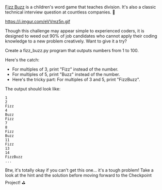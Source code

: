 [Fizz Buzz](https://en.wikipedia.org/wiki/Fizz_buzz) is a children's word game that teaches division. It's also a classic technical interview question at countless companies. 🐝

https://i.imgur.com/eVVmz5n.gif

Though this challenge may appear simple to experienced coders, it is designed to weed out 90% of job candidates who cannot apply their coding knowledge to a new problem creatively. Want to give it a try?

Create a fizz_buzz.py program that outputs numbers from 1 to 100.

Here's the catch:

- For multiples of 3, print "Fizz" instead of the number.
- For multiples of 5, print "Buzz" instead of the number.
- Here's the tricky part: For multiples of 3 and 5, print "FizzBuzz".

The output should look like:
```
1
2
Fizz
4
Buzz
Fizz
7
8
Fizz
Buzz
11
Fizz
13
14
FizzBuzz
...
```
Btw, it's totally okay if you can't get this one... it's a tough problem! Take a look at the hint and the solution before moving forward to the Checkpoint Project! ⛳️

